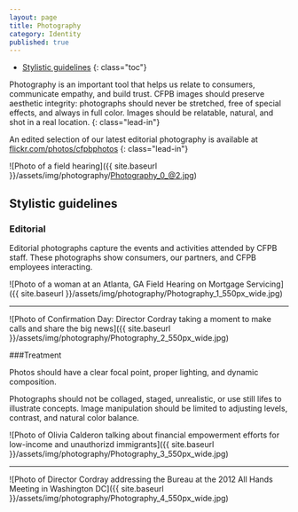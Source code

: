 ```yaml
---
layout: page
title: Photography
category: Identity
published: true
---
```


- [Stylistic guidelines](#stylistic-guidelines)
{: class="toc"}

<div class="content-67 content-first">

Photography is an important tool that helps us relate to consumers, communicate empathy, and build trust. CFPB images should preserve aesthetic integrity: photographs  should never be stretched, free of special effects, and always in full color. Images should be relatable, natural, and shot in a real location.
{: class="lead-in"}

An edited selection of our latest editorial photography is available at [flickr.com/photos/cfpbphotos](http://flickr.com/photos/cfpbphotos/")
{: class="lead-in"}

</div>

<div class="content-33 content-last">

![Photo of a field hearing]({{ site.baseurl }}/assets/img/photography/Photography_0_@2.jpg)

</div>


<h2 id="stylistic-guidelines">Stylistic guidelines</h2>

<div class="content-33 content-first">

### Editorial

Editorial photographs capture the events and activities attended by CFPB staff. These photographs show consumers, our partners, and CFPB employees interacting.

</div>

<div class="content-67 content-last">

![Photo of a woman at an Atlanta, GA Field Hearing on Mortgage Servicing]({{ site.baseurl }}/assets/img/photography/Photography_1_550px_wide.jpg)

---

![Photo of Confirmation Day: Director Cordray taking a moment to make calls and share the big news]({{ site.baseurl }}/assets/img/photography/Photography_2_550px_wide.jpg)


</div>

<div class="content-33 content-first">

###Treatment

Photos should have a clear focal point, proper lighting, and dynamic composition.

Photographs should not be collaged, staged, unrealistic,  or use still lifes to illustrate concepts. Image manipulation should be limited to adjusting levels, contrast, and natural color balance.

</div>

<div class="content-67 content-last">

![Photo of Olivia Calderon talking about financial empowerment efforts for low-income and unauthorizd immigrants]({{ site.baseurl }}/assets/img/photography/Photography_3_550px_wide.jpg)

---

![Photo of Director Cordray addressing the Bureau at the 2012 All Hands Meeting in Washington DC]({{ site.baseurl }}/assets/img/photography/Photography_4_550px_wide.jpg)

</div>


